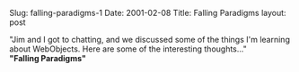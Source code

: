 Slug: falling-paradigms-1
Date: 2001-02-08
Title: Falling Paradigms
layout: post

&quot;Jim and I got to chatting, and we discussed some of the things I&#39;m learning about WebObjects. Here are some of the interesting thoughts...&quot;
<br /><b>&quot;Falling Paradigms&quot;</b><br />
